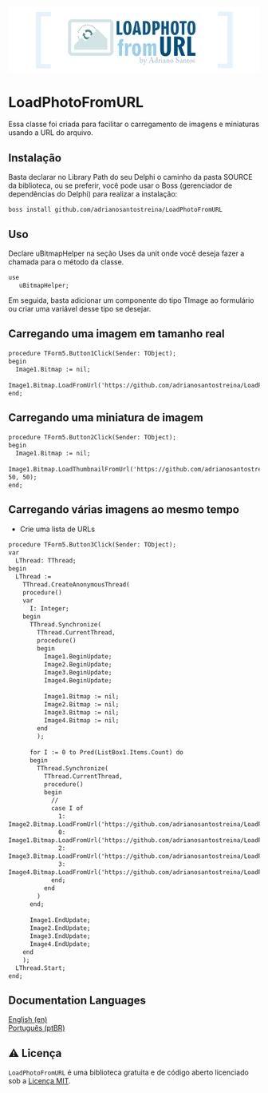 <p align="center">
  <a href="https://github.com/adrianosantostreina/LoadPhotoFromURL/blob/main/image/logo.png">
    <img alt="LoadPhotoFromURL" src="https://github.com/adrianosantostreina/LoadPhotoFromURL/blob/main/image/logo.png">
  </a>
</p>

# LoadPhotoFromURL
Essa classe foi criada para facilitar o carregamento de imagens e miniaturas usando a URL do arquivo.

## Instalação
Basta declarar no Library Path do seu Delphi o caminho da pasta SOURCE da biblioteca, ou se preferir, você pode usar o Boss (gerenciador de dependências do Delphi) para realizar a instalação:
```
boss install github.com/adrianosantostreina/LoadPhotoFromURL
```

## Uso
Declare uBitmapHelper na seção Uses da unit onde você deseja fazer a chamada para o método da classe.
```delphi
use
   uBitmapHelper;
```
Em seguida, basta adicionar um componente do tipo TImage ao formulário ou criar uma variável desse tipo se desejar.

## Carregando uma imagem em tamanho real
```delphi
procedure TForm5.Button1Click(Sender: TObject);
begin
  Image1.Bitmap := nil;
  Image1.Bitmap.LoadFromUrl('https://github.com/adrianosantostreina/LoadPhotoFromURL/blob/main/image/mizuno1.jpg');
end;
```

## Carregando uma miniatura de imagem
```delphi
procedure TForm5.Button2Click(Sender: TObject);
begin
  Image1.Bitmap := nil;
  Image1.Bitmap.LoadThumbnailFromUrl('https://github.com/adrianosantostreina/LoadPhotoFromURL/blob/main/image/mizuno1.jpg', 50, 50);
end;
```

## Carregando várias imagens ao mesmo tempo
* Crie uma lista de URLs
```delphi
procedure TForm5.Button3Click(Sender: TObject);
var
  LThread: TThread;
begin
  LThread :=
    TThread.CreateAnonymousThread(
    procedure()
    var
      I: Integer;
    begin
      TThread.Synchronize(
        TThread.CurrentThread,
        procedure()
        begin
          Image1.BeginUpdate;
          Image2.BeginUpdate;
          Image3.BeginUpdate;
          Image4.BeginUpdate;

          Image1.Bitmap := nil;
          Image2.Bitmap := nil;
          Image3.Bitmap := nil;
          Image4.Bitmap := nil;
        end
        );

      for I := 0 to Pred(ListBox1.Items.Count) do
      begin
        TThread.Synchronize(
          TThread.CurrentThread,
          procedure()
          begin
            //
            case I of
              1: Image2.Bitmap.LoadFromUrl('https://github.com/adrianosantostreina/LoadPhotoFromURL/blob/main/image/mizuno1.jpg');
              0: Image1.Bitmap.LoadFromUrl('https://github.com/adrianosantostreina/LoadPhotoFromURL/blob/main/image/mizuno2.jpg');
              2: Image3.Bitmap.LoadFromUrl('https://github.com/adrianosantostreina/LoadPhotoFromURL/blob/main/image/mizuno3.jpg');
              3: Image4.Bitmap.LoadFromUrl('https://github.com/adrianosantostreina/LoadPhotoFromURL/blob/main/image/mizuno4.jpg');
            end;
          end
        )
      end;

      Image1.EndUpdate;
      Image2.EndUpdate;
      Image3.EndUpdate;
      Image4.EndUpdate;
    end
    );
  LThread.Start;
end;
```

## Documentation Languages
[English (en)](https://github.com/adrianosantostreina/LoadPhotoFromURL/blob/main/README.md)<br>
[Português (ptBR)](https://github.com/adrianosantostreina/LoadPhotoFromURL/blob/main/README-ptBR.md)<br>

## ⚠️ Licença
`LoadPhotoFromURL` é uma biblioteca gratuita e de código aberto licenciado sob a [Licença MIT](https://github.com/adrianosantostreina/LoadPhotoFromURL/blob/main/LICENSE.md).